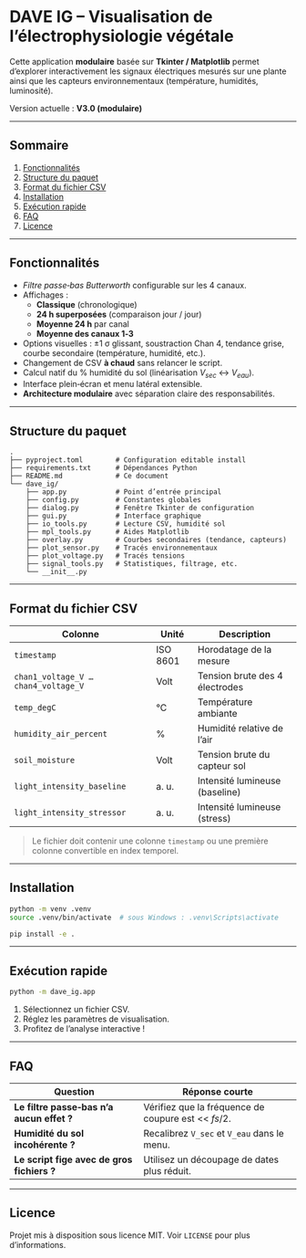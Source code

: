 # DAVE IG – Visualisation de l’électrophysiologie végétale

Cette application **modulaire** basée sur **Tkinter / Matplotlib** permet d’explorer
interactivement les signaux électriques mesurés sur une plante ainsi que
les capteurs environnementaux (température, humidités, luminosité).

Version actuelle : **V3.0 (modulaire)**

---

## Sommaire

1. [Fonctionnalités](#fonctionnalités)  
2. [Structure du paquet](#structure-du-paquet)  
3. [Format du fichier CSV](#format-du-fichier-csv)  
4. [Installation](#installation)  
5. [Exécution rapide](#exécution-rapide)  
6. [FAQ](#faq)  
7. [Licence](#licence)

---

## Fonctionnalités

- _Filtre passe‑bas Butterworth_ configurable sur les 4 canaux.
- Affichages :  
  - **Classique** (chronologique)  
  - **24 h superposées** (comparaison jour / jour)  
  - **Moyenne 24 h** par canal  
  - **Moyenne des canaux 1‑3**
- Options visuelles : ±1 σ glissant, soustraction Chan 4, tendance grise,
  courbe secondaire (température, humidité, etc.).
- Changement de CSV **à chaud** sans relancer le script.
- Calcul natif du % humidité du sol (linéarisation _V<sub>sec</sub>_
  ↔ _V<sub>eau</sub>_).
- Interface plein‑écran et menu latéral extensible.
- **Architecture modulaire** avec séparation claire des responsabilités.

---

## Structure du paquet

```
.
├── pyproject.toml        # Configuration editable install
├── requirements.txt      # Dépendances Python
├── README.md             # Ce document
└── dave_ig/
    ├── app.py            # Point d’entrée principal
    ├── config.py         # Constantes globales
    ├── dialog.py         # Fenêtre Tkinter de configuration
    ├── gui.py            # Interface graphique
    ├── io_tools.py       # Lecture CSV, humidité sol
    ├── mpl_tools.py      # Aides Matplotlib
    ├── overlay.py        # Courbes secondaires (tendance, capteurs)
    ├── plot_sensor.py    # Tracés environnementaux
    ├── plot_voltage.py   # Tracés tensions
    ├── signal_tools.py   # Statistiques, filtrage, etc.
    └── __init__.py
```

---

## Format du fichier CSV

| Colonne                     | Unité      | Description                                |
|-----------------------------|------------|--------------------------------------------|
| `timestamp`                 | ISO 8601   | Horodatage de la mesure                    |
| `chan1_voltage_V … chan4_voltage_V` | Volt | Tension brute des 4 électrodes            |
| `temp_degC`                 | °C         | Température ambiante                       |
| `humidity_air_percent`      | %          | Humidité relative de l’air                 |
| `soil_moisture`             | Volt       | Tension brute du capteur sol               |
| `light_intensity_baseline`  | a. u.      | Intensité lumineuse (baseline)             |
| `light_intensity_stressor`  | a. u.      | Intensité lumineuse (stress)               |

> Le fichier doit contenir une colonne `timestamp` ou une première colonne convertible en index temporel.

---

## Installation

```bash
python -m venv .venv
source .venv/bin/activate  # sous Windows : .venv\Scripts\activate

pip install -e .
```

---

## Exécution rapide

```bash
python -m dave_ig.app
```

1. Sélectionnez un fichier CSV.  
2. Réglez les paramètres de visualisation.  
3. Profitez de l’analyse interactive !

---

## FAQ

| Question                                              | Réponse courte |
|-------------------------------------------------------|----------------|
| **Le filtre passe‑bas n’a aucun effet ?**             | Vérifiez que la fréquence de coupure est << *fs*/2. |
| **Humidité du sol incohérente ?**                     | Recalibrez `V_sec` et `V_eau` dans le menu.          |
| **Le script fige avec de gros fichiers ?**            | Utilisez un découpage de dates plus réduit.          |

---

## Licence

Projet mis à disposition sous licence MIT. Voir `LICENSE` pour plus
d’informations.